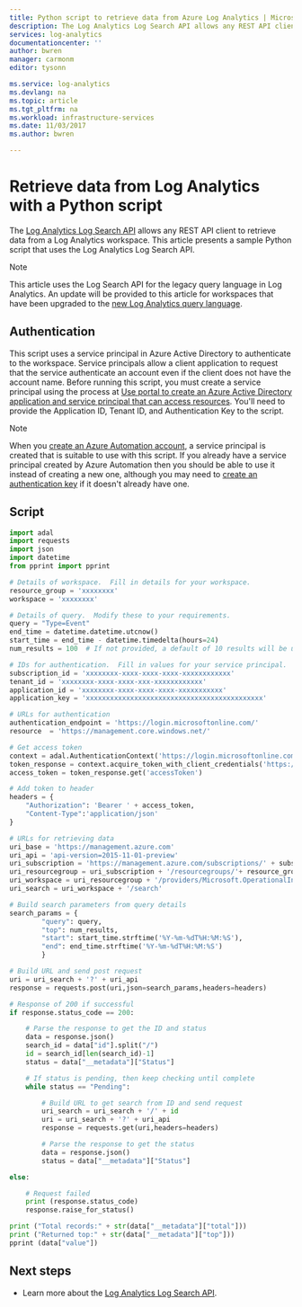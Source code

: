 ```yaml
---
title: Python script to retrieve data from Azure Log Analytics | Microsoft Docs
description: The Log Analytics Log Search API allows any REST API client to retrieve data from a Log Analytics workspace.  This article provides a sample Python script using the Log Search API.
services: log-analytics
documentationcenter: ''
author: bwren
manager: carmonm
editor: tysonn

ms.service: log-analytics
ms.devlang: na
ms.topic: article
ms.tgt_pltfrm: na
ms.workload: infrastructure-services
ms.date: 11/03/2017
ms.author: bwren

---
```


# Retrieve data from Log Analytics with a Python script
The [Log Analytics Log Search API](log-analytics-log-search-api.md) allows any REST API client to retrieve data from a Log Analytics workspace.  This article presents a sample Python script that uses the Log Analytics Log Search API.  

>[!NOTE]
> This article uses the Log Search API for the legacy query language in Log Analytics.  An update will be provided to this article for workspaces that have been upgraded to the [new Log Analytics query language](log-analytics-log-search-upgrade.md).

## Authentication
This script uses a service principal in Azure Active Directory to authenticate to the workspace.  Service principals allow a client application to request that the service authenticate an account even if the client does not have the account name. Before running this script, you must create a service principal using the process at [Use portal to create an Azure Active Directory application and service principal that can access resources](../azure-resource-manager/resource-group-create-service-principal-portal.md).  You'll need to provide the Application ID, Tenant ID, and Authentication Key to the script. 

> [!NOTE]
> When you [create an Azure Automation account](../automation/automation-create-standalone-account.md), a service principal is created that is suitable to use with this script.  If you already have a service principal created by Azure Automation then you should be able to use it instead of creating a new one, although you may need to [create an authentication key](../azure-resource-manager/resource-group-create-service-principal-portal.md#get-application-id-and-authentication-key) if it doesn't already have one.

## Script
``` python
import adal
import requests
import json
import datetime
from pprint import pprint

# Details of workspace.  Fill in details for your workspace.
resource_group = 'xxxxxxxx'
workspace = 'xxxxxxxx'

# Details of query.  Modify these to your requirements.
query = "Type=Event"
end_time = datetime.datetime.utcnow()
start_time = end_time - datetime.timedelta(hours=24)
num_results = 100  # If not provided, a default of 10 results will be used.

# IDs for authentication.  Fill in values for your service principal.
subscription_id = 'xxxxxxxx-xxxx-xxxx-xxxx-xxxxxxxxxxxx'
tenant_id = 'xxxxxxxx-xxxx-xxxx-xxx-xxxxxxxxxxxx'
application_id = 'xxxxxxxx-xxxx-xxxx-xxxx-xxxxxxxxxxx'
application_key = 'xxxxxxxxxxxxxxxxxxxxxxxxxxxxxxxxxxxxxxxxxxxx'

# URLs for authentication
authentication_endpoint = 'https://login.microsoftonline.com/'
resource  = 'https://management.core.windows.net/'

# Get access token
context = adal.AuthenticationContext('https://login.microsoftonline.com/' + tenant_id)
token_response = context.acquire_token_with_client_credentials('https://management.core.windows.net/', application_id, application_key)
access_token = token_response.get('accessToken')

# Add token to header
headers = {
    "Authorization": 'Bearer ' + access_token,
    "Content-Type":'application/json'
}

# URLs for retrieving data
uri_base = 'https://management.azure.com'
uri_api = 'api-version=2015-11-01-preview'
uri_subscription = 'https://management.azure.com/subscriptions/' + subscription_id
uri_resourcegroup = uri_subscription + '/resourcegroups/'+ resource_group
uri_workspace = uri_resourcegroup + '/providers/Microsoft.OperationalInsights/workspaces/' + workspace
uri_search = uri_workspace + '/search'

# Build search parameters from query details
search_params = {
        "query": query,
        "top": num_results,
        "start": start_time.strftime('%Y-%m-%dT%H:%M:%S'),
        "end": end_time.strftime('%Y-%m-%dT%H:%M:%S')
        }

# Build URL and send post request
uri = uri_search + '?' + uri_api
response = requests.post(uri,json=search_params,headers=headers)

# Response of 200 if successful
if response.status_code == 200:

    # Parse the response to get the ID and status
    data = response.json()
    search_id = data["id"].split("/")
    id = search_id[len(search_id)-1]
    status = data["__metadata"]["Status"]

    # If status is pending, then keep checking until complete
    while status == "Pending":

        # Build URL to get search from ID and send request
        uri_search = uri_search + '/' + id
        uri = uri_search + '?' + uri_api
        response = requests.get(uri,headers=headers)

        # Parse the response to get the status
        data = response.json()
        status = data["__metadata"]["Status"]

else:

    # Request failed
    print (response.status_code)
    response.raise_for_status()

print ("Total records:" + str(data["__metadata"]["total"]))
print ("Returned top:" + str(data["__metadata"]["top"]))
pprint (data["value"])
```
## Next steps
- Learn more about the [Log Analytics Log Search API](log-analytics-log-search-api.md).